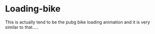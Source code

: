 # Loading-bike
This is actually tend to be the pubg bike loading animation and it is very similar to that.....
